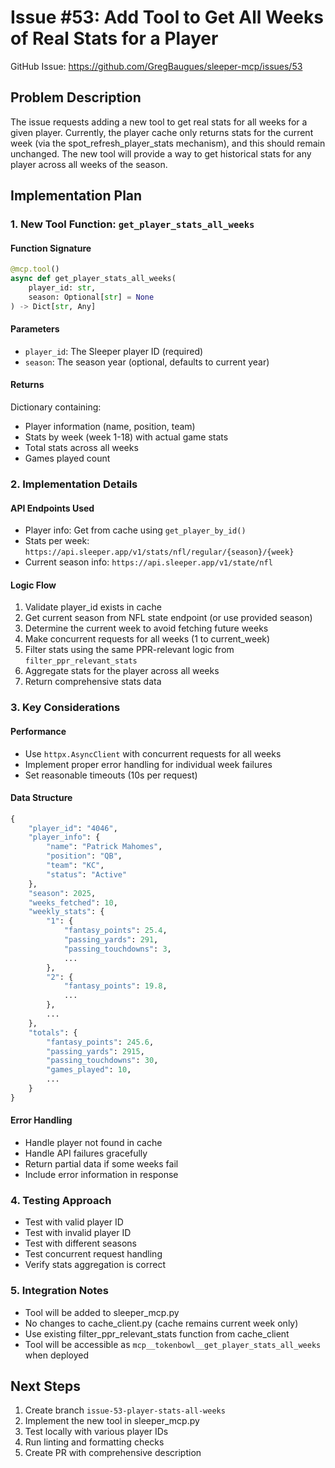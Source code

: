 # Issue #53: Add Tool to Get All Weeks of Real Stats for a Player

GitHub Issue: https://github.com/GregBaugues/sleeper-mcp/issues/53

## Problem Description
The issue requests adding a new tool to get real stats for all weeks for a given player. Currently, the player cache only returns stats for the current week (via the spot_refresh_player_stats mechanism), and this should remain unchanged. The new tool will provide a way to get historical stats for any player across all weeks of the season.

## Implementation Plan

### 1. New Tool Function: `get_player_stats_all_weeks`

#### Function Signature
```python
@mcp.tool()
async def get_player_stats_all_weeks(
    player_id: str,
    season: Optional[str] = None
) -> Dict[str, Any]
```

#### Parameters
- `player_id`: The Sleeper player ID (required)
- `season`: The season year (optional, defaults to current year)

#### Returns
Dictionary containing:
- Player information (name, position, team)
- Stats by week (week 1-18) with actual game stats
- Total stats across all weeks
- Games played count

### 2. Implementation Details

#### API Endpoints Used
- Player info: Get from cache using `get_player_by_id()`
- Stats per week: `https://api.sleeper.app/v1/stats/nfl/regular/{season}/{week}`
- Current season info: `https://api.sleeper.app/v1/state/nfl`

#### Logic Flow
1. Validate player_id exists in cache
2. Get current season from NFL state endpoint (or use provided season)
3. Determine the current week to avoid fetching future weeks
4. Make concurrent requests for all weeks (1 to current_week)
5. Filter stats using the same PPR-relevant logic from `filter_ppr_relevant_stats`
6. Aggregate stats for the player across all weeks
7. Return comprehensive stats data

### 3. Key Considerations

#### Performance
- Use `httpx.AsyncClient` with concurrent requests for all weeks
- Implement proper error handling for individual week failures
- Set reasonable timeouts (10s per request)

#### Data Structure
```python
{
    "player_id": "4046",
    "player_info": {
        "name": "Patrick Mahomes",
        "position": "QB",
        "team": "KC",
        "status": "Active"
    },
    "season": 2025,
    "weeks_fetched": 10,
    "weekly_stats": {
        "1": {
            "fantasy_points": 25.4,
            "passing_yards": 291,
            "passing_touchdowns": 3,
            ...
        },
        "2": {
            "fantasy_points": 19.8,
            ...
        },
        ...
    },
    "totals": {
        "fantasy_points": 245.6,
        "passing_yards": 2915,
        "passing_touchdowns": 30,
        "games_played": 10,
        ...
    }
}
```

#### Error Handling
- Handle player not found in cache
- Handle API failures gracefully
- Return partial data if some weeks fail
- Include error information in response

### 4. Testing Approach
- Test with valid player ID
- Test with invalid player ID
- Test with different seasons
- Test concurrent request handling
- Verify stats aggregation is correct

### 5. Integration Notes
- Tool will be added to sleeper_mcp.py
- No changes to cache_client.py (cache remains current week only)
- Use existing filter_ppr_relevant_stats function from cache_client
- Tool will be accessible as `mcp__tokenbowl__get_player_stats_all_weeks` when deployed

## Next Steps
1. Create branch `issue-53-player-stats-all-weeks`
2. Implement the new tool in sleeper_mcp.py
3. Test locally with various player IDs
4. Run linting and formatting checks
5. Create PR with comprehensive description